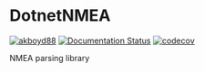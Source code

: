 # DotnetNMEA
 [![akboyd88](https://circleci.com/gh/akboyd88/DotnetNMEA.svg?style=svg)](https://circleci.com/gh/akboyd88/DotnetNMEA)
[![Documentation Status](https://readthedocs.org/projects/dotnetnmea/badge/?version=latest)](https://dotnetnmea.readthedocs.io/en/latest/namespace_dotnet_n_m_e_a_1_1_n_m_e_a0183.html)
 [![codecov](https://codecov.io/gh/akboyd88/DotnetNMEA/branch/master/graph/badge.svg)](https://codecov.io/gh/akboyd88/DotnetNMEA)
 
 NMEA parsing library 
 
